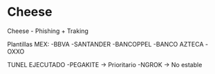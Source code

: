 # Cheese
Cheese - Phishing + Traking

Plantillas MEX:
    -BBVA
    -SANTANDER
    -BANCOPPEL
    -BANCO AZTECA
    -OXXO

TUNEL EJECUTADO
-PEGAKITE  ->    Prioritario
-NGROK     ->    No estable

